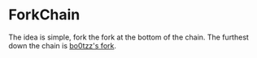 # ForkChain
The idea is simple, fork the fork at the bottom of the chain. The furthest down the chain is [bo0tzz's fork](https://github.com/bo0tzz/ForkChain).
